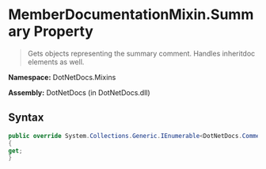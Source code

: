 # MemberDocumentationMixin.Summary Property
> Gets objects representing the summary comment.  Handles inheritdoc elements as well.

**Namespace:** DotNetDocs.Mixins

**Assembly:** DotNetDocs (in DotNetDocs.dll)
## Syntax
```csharp
public override System.Collections.Generic.IEnumerable<DotNetDocs.CommentBlockElements.ICommentBlockElement> Summary
{
get;
}
```
